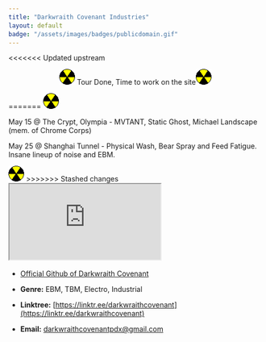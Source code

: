 ```yaml
---
title: "Darkwraith Covenant Industries"
layout: default
badge: "/assets/images/badges/publicdomain.gif"
---
```

<<<<<<< Updated upstream
<p style="text-align:center"><img src="./assets/images/gifcity/nuke.gif" class="responsive"> Tour Done, Time to work on the site<img src="./assets/images/gifcity/nuke.gif" class="responsive"></p>
=======
<img src="./assets/images/gifcity/nuke.gif" class="responsive">
<p class="center"> May 15 @ The Crypt, Olympia - MVTANT, Static Ghost, Michael Landscape (mem. of Chrome Corps)
<p class="center"> May 25 @ Shanghai Tunnel - Physical Wash, Bear Spray and Feed Fatigue. Insane lineup of noise and EBM. </p>



<img src="./assets/images/gifcity/nuke.gif" class="responsive">
>>>>>>> Stashed changes

<div class="vidalign">
<iframe src="https://www.youtube.com/embed/3bP4ZFvVcy4" frameborder="30"  allow="accelerometer;clipboard-write; encrypted-media; modest-branding; gyroscope; picture-in-picture; web-share" allowfullscreen > </iframe>
</div>

- [Official Github of Darkwraith Covenant](https://github.com/darkwraithcovenant)

- **Genre:** EBM, TBM, Electro, Industrial

- **Linktree:** [https://linktr.ee/darkwraithcovenant](https://linktr.ee/darkwraithcovenant)

- **Email:** [darkwraithcovenantpdx@gmail.com](mailto:darkwraithcovenantpdx@gmail.com)



